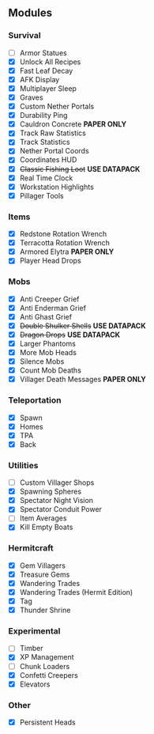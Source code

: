 ## Modules

### Survival

- [ ] Armor Statues
- [x] Unlock All Recipes
- [x] Fast Leaf Decay
- [x] AFK Display
- [x] Multiplayer Sleep
- [x] Graves
- [x] Custom Nether Portals
- [x] Durability Ping
- [x] Cauldron Concrete **PAPER ONLY**
- [x] Track Raw Statistics
- [x] Track Statistics
- [x] Nether Portal Coords
- [x] Coordinates HUD
- [x] ~~Classic Fishing Loot~~ **USE DATAPACK**
- [x] Real Time Clock
- [x] Workstation Highlights
- [x] Pillager Tools

### Items
- [x] Redstone Rotation Wrench
- [x] Terracotta Rotation Wrench
- [x] Armored Elytra **PAPER ONLY**
- [x] Player Head Drops

### Mobs

- [x] Anti Creeper Grief
- [x] Anti Enderman Grief
- [x] Anti Ghast Grief
- [x] ~~Double Shulker Shells~~ **USE DATAPACK**
- [x] ~~Dragon Drops~~ **USE DATAPACK**
- [x] Larger Phantoms
- [x] More Mob Heads
- [x] Silence Mobs
- [x] Count Mob Deaths
- [x] Villager Death Messages **PAPER ONLY**

### Teleportation

- [x] Spawn
- [x] Homes
- [x] TPA
- [x] Back

### Utilities

- [ ] Custom Villager Shops
- [x] Spawning Spheres
- [x] Spectator Night Vision
- [x] Spectator Conduit Power
- [ ] Item Averages
- [x] Kill Empty Boats

### Hermitcraft

- [x] Gem Villagers
- [x] Treasure Gems
- [x] Wandering Trades
- [x] Wandering Trades (Hermit Edition)
- [x] Tag
- [x] Thunder Shrine

### Experimental

- [ ] Timber
- [x] XP Management
- [ ] Chunk Loaders
- [x] Confetti Creepers
- [x] Elevators

### Other
- [x] Persistent Heads

